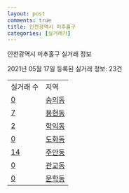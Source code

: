```yaml
---
layout: post
comments: true
title: 인천광역시 미추홀구
categories: [실거래가]
---
```


인천광역시 미추홀구 실거래 정보

2021년 05월 17일 등록된 실거래 정보: 23건


<table>
  <tr>
    <td>실거래 수</td>
    <td>지역</td>
  </tr>

  
  <tr>
    <td><a href="2817710100.html">0</a></td>
    <td><a href="2817710100.html">숭의동</a></td>
  </tr>
    

  <tr>
    <td><a href="2817710200.html">7</a></td>
    <td><a href="2817710200.html">용현동</a></td>
  </tr>
    

  <tr>
    <td><a href="2817710300.html">2</a></td>
    <td><a href="2817710300.html">학익동</a></td>
  </tr>
    

  <tr>
    <td><a href="2817710400.html">0</a></td>
    <td><a href="2817710400.html">도화동</a></td>
  </tr>
    

  <tr>
    <td><a href="2817710500.html">14</a></td>
    <td><a href="2817710500.html">주안동</a></td>
  </tr>
    

  <tr>
    <td><a href="2817710600.html">0</a></td>
    <td><a href="2817710600.html">관교동</a></td>
  </tr>
    

  <tr>
    <td><a href="2817710700.html">0</a></td>
    <td><a href="2817710700.html">문학동</a></td>
  </tr>
    


</table>
    